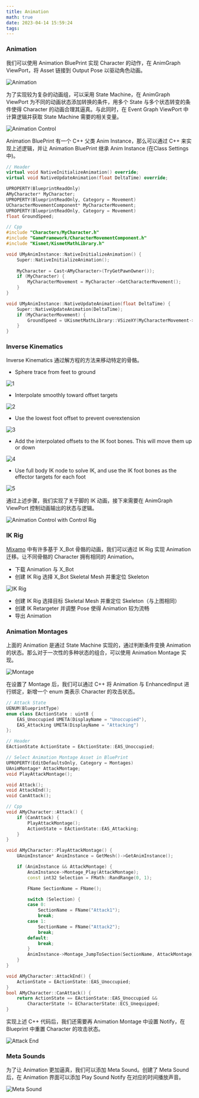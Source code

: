 ```yaml
---
title: Animation
math: true
date: 2023-04-14 15:59:24
tags:
---
```


### Animation
我们可以使用 Animation BluePrint 实现 Character 的动作，在 AnimGraph ViewPort，将 Asset 链接到 Output Pose 以驱动角色动画。

![Animation](Animation/Animation.png)

为了实现较为复杂的动画组，可以采用 State Machine，在 AnimGraph ViewPort 为不同的动画状态添加转换的条件，用多个 State 与多个状态转变的条件使得 Character 的动画合理其逼真。与此同时，在 Event Graph ViewPort 中计算逻辑并获取 State Machine 需要的相关变量。

<!--more-->

![Animation Control](Animation/Animation%20Control.png)

Animation BluePrint 有一个 C++ 父类 Anim Instance，那么可以通过 C++ 来实现上述逻辑，并让 Animation BluePrint 继承 Anim Instance (在Class Settings中)。

```c++ 
// Header
virtual void NativeInitializeAnimation() override;
virtual void NativeUpdateAnimation(float DeltaTime) override;

UPROPERTY(BlueprintReadOnly)
AMyCharacter* MyCharacter;
UPROPERTY(BlueprintReadOnly, Category = Movement)
UCharacterMovementComponent* MyCharacterMovement;
UPROPERTY(BlueprintReadOnly, Category = Movement)
float GroundSpeed;

// Cpp
#include "Characters/MyCharacter.h"
#include "GameFramework/CharacterMovementComponent.h"
#include "Kismet/KismetMathLibrary.h"

void UMyAnimInstance::NativeInitializeAnimation() {
	Super::NativeInitializeAnimation();
	
	MyCharacter = Cast<AMyCharacter>(TryGetPawnOwner());
	if (MyCharacter) {
		MyCharacterMovement = MyCharacter->GetCharacterMovement();
	}
}

void UMyAnimInstance::NativeUpdateAnimation(float DeltaTime) {
	Super::NativeUpdateAnimation(DeltaTime);
	if (MyCharacterMovement) {
		GroundSpeed = UKismetMathLibrary::VSizeXY(MyCharacterMovement->Velocity);
	}
}
```

### Inverse Kinematics
Inverse Kinematics 通过解方程的方法来移动特定的骨骼。
- Sphere trace from feet to ground

![1](Animation/1.png)
- Interpolate smoothly toward offset targets

![2](Animation/2.png)
- Use the lowest foot offset to prevent overextension

![3](Animation/3.png)
- Add the interpolated offsets to the IK foot bones. This will move them up or down

![4](Animation/4.png)
- Use full body IK node to solve IK, and use the IK foot bones as the effector targets for each foot

![5](Animation/5.png)

通过上述步骤，我们实现了关于脚的 IK 动画，接下来需要在 AnimGraph ViewPort 控制动画输出的状态与逻辑。

![Animation Control with Control Rig](Animation/Animation%20Control%20with%20Control%20Rig.png)

### IK Rig
[Mixamo](https://www.mixamo.com/) 中有许多基于 X_Bot 骨骼的动画，我们可以通过 IK Rig 实现 Animation 迁移。让不同骨骼的 Character 拥有相同的 Animation。
- 下载 Animation 与 X_Bot
- 创建 IK Rig 选择 X_Bot Skeletal Mesh 并重定位 Skeleton

![IK Rig](Animation/IK%20Rig.png)

- 创建 IK Rig 选择目标 Skeletal Mesh 并重定位 Skeleton（与上图相同）
- 创建 IK Retargeter 并调整 Pose 使得 Animation 较为流畅
- 导出 Animation

### Animation Montages
上面的 Animation 是通过 State Machine 实现的，通过判断条件变换 Animation 的状态。那么对于一次性的多种状态的组合，可以使用 Animation Montage 实现。

![Montage](Animation/Montage.png)

在设置了 Montage 后，我们可以通过 C++ 将 Animation 与 EnhancedInput 进行绑定，新增一个 enum 类表示 Character 的攻击状态。

```c++
// Attack State
UENUM(BlueprintType)
enum class EActionState : uint8 {
	EAS_Unoccupied UMETA(DisplayName = "Unoccupied"),
	EAS_Attacking UMETA(DisplayName = "Attacking")
};
```

```c++
// Header
EActionState ActionState = EActionState::EAS_Unoccupied;

// Select Animation Montage Asset in BluePrint
UPROPERTY(EditDefaultsOnly, Category = Montages)
UAnimMontage* AttackMontage;
void PlayAttackMontage();

void Attack();
void AttackEnd();
void CanAttack();

// Cpp
void AMyCharacter::Attack() {
	if (CanAttack) {
		PlayAttackMontage();
		ActionState = EActionState::EAS_Attacking;
	}
}

void AMyCharacter::PlayAttackMontage() {
	UAnimInstance* AnimInstance = GetMesh()->GetAnimInstance();

	if (AnimInstance && AttackMontage) {
		AnimInstance->Montage_Play(AttackMontage);
		const int32 Selection = FMath::RandRange(0, 1);

		FName SectionName = FName();

		switch (Selection) {
		case 0:
			SectionName = FName("Attack1");
			break;
		case 1:
			SectionName = FName("Attack2");
			break;
		default:
			break;
		}
		AnimInstance->Montage_JumpToSection(SectionName, AttackMontage);
	}
}

void AMyCharacter::AttackEnd() {
	ActionState = EActionState::EAS_Unoccupied;
}
bool AMyCharacter::CanAttack() {
	return ActionState == EActionState::EAS_Unoccupied &&
		CharacterState != ECharacterState::ECS_Unequipped;
}

```
实现上述 C++ 代码后，我们还需要再 Animation Montage 中设置 Notify，在 Blueprint 中重置 Character 的攻击状态。

![Attack End](Animation/Attack%20End.png)

### Meta Sounds
为了让 Animation 更加逼真，我们可以添加 Meta Sound。创建了 Meta Sound 后，在 Animation 界面可以添加 Play Sound Notify 在对应的时间播放声音。

![Meta Sound](Animation/Meta%20Sound.png)

